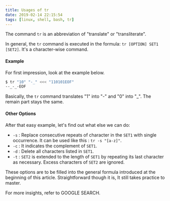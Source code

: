 ```yaml
---
title: Usages of tr
date: 2019-02-14 22:15:54
tags: [linux, shell, bash, tr]
---
```


The command `tr` is an abbreviation of "translate" or "transliterate". 

In general, the `tr` command is executed in the formula: `tr [OPTION] SET1 [SET2]`. It's a character-wise command.



#### Example

For first impression, look at the example below.

```bash
$ tr "10" "-_" <<< "110101EOF"
--_-_-EOF
```

Basically, the `tr` command translates "1" into "-" and "0" into "_". The remain part stays the same.



#### Other Options

After that easy example, let's find out what else we can do:

- `-s` : Replace consecutive repeats of character in the `SET1` with single occurrence. It can be used like this : `tr -s "[a-z]"`.
- `-c` : It indicates the complement of `SET1`. 
- `-d` : Delete all characters listed in `SET1`.
- `-t` : `SET2` is extended to the length of `SET1` by repeating its last character as necessary. Excess characters  of `SET2` are ignored.

These options are to be filled into the general formula introduced at the beginning of this article. Straightforward though it is, It still takes practice to master.



For more insights, refer to GOOGLE SEARCH.
